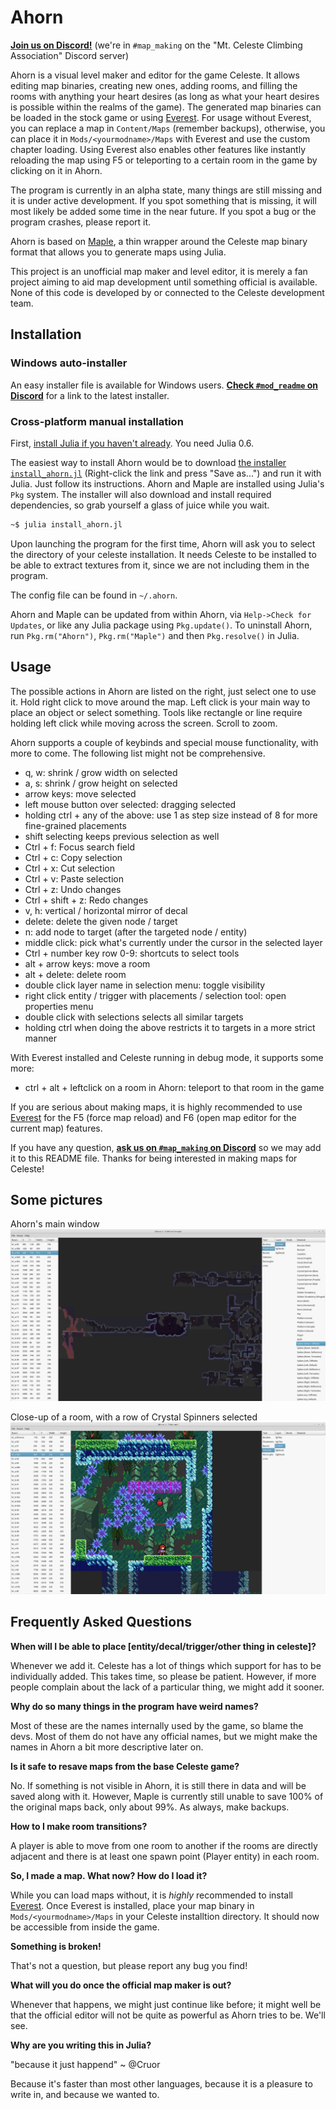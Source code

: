 # Ahorn

[**Join us on Discord!**](https://discord.gg/Wtjf4Pb) (we're in `#map_making` on the "Mt. Celeste Climbing Association" Discord server)

Ahorn is a visual level maker and editor for the game Celeste. It allows editing map binaries, creating new ones, adding rooms, and filling the rooms with anything your heart desires (as long as what your heart desires is possible within the realms of the game). The generated map binaries can be loaded in the stock game or using [Everest](https://github.com/EverestAPI/Everest). For usage without Everest, you can replace a map in `Content/Maps` (remember backups), otherwise, you can place it in `Mods/<yourmodname>/Maps` with Everest and use the custom chapter loading. Using Everest also enables other features like instantly reloading the map using F5 or teleporting to a certain room in the game by clicking on it in Ahorn.

The program is currently in an alpha state, many things are still missing and it is under active development. If you spot something that is missing, it will most likely be added some time in the near future. If you spot a bug or the program crashes, please report it.

Ahorn is based on [Maple](https://github.com/CelestialCartographers/Maple), a thin wrapper around the Celeste map binary format that allows you to generate maps using Julia.

This project is an unofficial map maker and level editor, it is merely a fan project aiming to aid map development until something official is available. None of this code is developed by or connected to the Celeste development team.

## Installation

### Windows auto-installer

An easy installer file is available for Windows users. [**Check `#mod_readme` on Discord**](https://discord.gg/PN9f3xh) for a link to the latest installer.

### Cross-platform manual installation

First, [install Julia if you haven't already](https://julialang.org/downloads/). You need Julia 0.6.

The easiest way to install Ahorn would be to download [the installer `install_ahorn.jl`](https://raw.githubusercontent.com/CelestialCartographers/Ahorn/master/install_ahorn.jl) (Right-click the link and press "Save as...") and run it with Julia. Just follow its instructions. Ahorn and Maple are installed using Julia's `Pkg` system. The installer will also download and install required dependencies, so grab yourself a glass of juice while you wait.
```sh
~$ julia install_ahorn.jl
```
Upon launching the program for the first time, Ahorn will ask you to select the directory of your celeste installation. It needs Celeste to be installed to be able to extract textures from it, since we are not including them in the program.

The config file can be found in `~/.ahorn`.

Ahorn and Maple can be updated from within Ahorn, via `Help->Check for Updates`, or like any Julia package using `Pkg.update()`. To uninstall Ahorn, run `Pkg.rm("Ahorn")`, `Pkg.rm("Maple")` and then `Pkg.resolve()` in Julia.

## Usage

The possible actions in Ahorn are listed on the right, just select one to use it.
Hold right click to move around the map. Left click is your main way to place an object or select something. Tools like rectangle or line require holding left click while moving across the screen. Scroll to zoom.

Ahorn supports a couple of keybinds and special mouse functionality, with more to come. The following list might not be comprehensive.
 - q, w: shrink / grow width on selected
 - a, s: shrink / grow height on selected
 - arrow keys: move selected
 - left mouse button over selected: dragging selected
 - holding ctrl + any of the above: use 1 as step size instead of 8 for more fine-grained placements
 - shift selecting keeps previous selection as well
 - Ctrl + f: Focus search field
 - Ctrl + c: Copy selection
 - Ctrl + x: Cut selection
 - Ctrl + v: Paste selection
 - Ctrl + z: Undo changes
 - Ctrl + shift + z: Redo changes
 - v, h: vertical / horizontal mirror of decal
 - delete: delete the given node / target
 - n: add node to target (after the targeted node / entity)
 - middle click: pick what's currently under the cursor in the selected layer
 - Ctrl + number key row 0-9: shortcuts to select tools
 - alt + arrow keys: move a room
 - alt + delete: delete room
 - double click layer name in selection menu: toggle visibility
 - right click entity / trigger with placements / selection tool: open properties menu
 - double click with selections selects all similar targets
 - holding ctrl when doing the above restricts it to targets in a more strict manner

 With Everest installed and Celeste running in debug mode, it supports some more:
 - ctrl + alt + leftclick on a room in Ahorn: teleport to that room in the game

If you are serious about making maps, it is highly recommended to use [Everest](https://github.com/EverestAPI/Everest) for the F5 (force map reload) and F6 (open map editor for the current map) features.

If you have any question, [**ask us on `#map_making` on Discord**](https://discord.gg/Wtjf4Pb) so we may add it to this README file. Thanks for being interested in making maps for Celeste!

## Some pictures

Ahorn's main window
![The main window](docs/examples/example1.png)

Close-up of a room, with a row of Crystal Spinners selected
![Showing selections](docs/examples/example2.png)

## Frequently Asked Questions

**When will I be able to place [entity/decal/trigger/other thing in celeste]?**

Whenever we add it. Celeste has a lot of things which support for has to be individually added. This takes time, so please be patient. However, if more people complain about the lack of a particular thing, we might add it sooner.

**Why do so many things in the program have weird names?**

Most of these are the names internally used by the game, so blame the devs. Most of them do not have any official names, but we might make the names in Ahorn a bit more descriptive later on.

**Is it safe to resave maps from the base Celeste game?**

No. If something is not visible in Ahorn, it is still there in data and will be saved along with it. However, Maple is currently still unable to save 100% of the original maps back, only about 99%. As always, make backups.

**How to I make room transitions?**

A player is able to move from one room to another if the rooms are directly adjacent and there is at least one spawn point (Player entity) in each room.

**So, I made a map. What now? How do I load it?**

While you can load maps without, it is _highly_ recommended to install [Everest](https://github.com/EverestAPI/Everest). Once Everest is installed, place your map binary in `Mods/<yourmodname>/Maps` in your Celeste installtion directory. It should now be accessible from inside the game.

**Something is broken!**

That's not a question, but please report any bug you find!

**What will you do once the official map maker is out?**

Whenever that happens, we might just continue like before; it might well be that the official editor will not be quite as powerful as Ahorn tries to be. We'll see.

**Why are you writing this in Julia?**

"because it just happend" ~ @Cruor

Because it's faster than most other languages, because it is a pleasure to write in, and because we wanted to.
